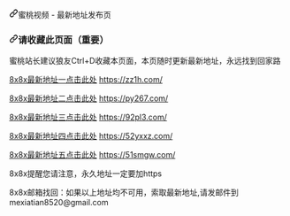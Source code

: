 <a id="user-content-8x8x---最新地址发布页" class="anchor" href="#8x8x---%E6%9C%80%E6%96%B0%E5%9C%B0%E5%9D%80%E5%8F%91%E5%B8%83%E9%A1%B5" aria-hidden="true"><svg class="octicon octicon-link" viewbox="0 0 16 16" version="1.1" width="16" height="16" aria-hidden="true"><path fill-rule="evenodd" d="M7.775 3.275a.75.75 0 001.06 1.06l1.25-1.25a2 2 0 112.83 2.83l-2.5 2.5a2 2 0 01-2.83 0 .75.75 0 00-1.06 1.06 3.5 3.5 0 004.95 0l2.5-2.5a3.5 3.5 0 00-4.95-4.95l-1.25 1.25zm-4.69 9.64a2 2 0 010-2.83l2.5-2.5a2 2 0 012.83 0 .75.75 0 001.06-1.06 3.5 3.5 0 00-4.95 0l-2.5 2.5a3.5 3.5 0 004.95 4.95l1.25-1.25a.75.75 0 00-1.06-1.06l-1.25 1.25a2 2 0 01-2.83 0z"></path></svg></a>蜜桃视频 - 最新地址发布页</h1>
<h3>
<a id="user-content-请收藏此页面重要" class="anchor" href="#%E8%AF%B7%E6%94%B6%E8%97%8F%E6%AD%A4%E9%A1%B5%E9%9D%A2%E9%87%8D%E8%A6%81" aria-hidden="true"><svg class="octicon octicon-link" viewbox="0 0 16 16" version="1.1" width="16" height="16" aria-hidden="true"><path fill-rule="evenodd" d="M7.775 3.275a.75.75 0 001.06 1.06l1.25-1.25a2 2 0 112.83 2.83l-2.5 2.5a2 2 0 01-2.83 0 .75.75 0 00-1.06 1.06 3.5 3.5 0 004.95 0l2.5-2.5a3.5 3.5 0 00-4.95-4.95l-1.25 1.25zm-4.69 9.64a2 2 0 010-2.83l2.5-2.5a2 2 0 012.83 0 .75.75 0 001.06-1.06 3.5 3.5 0 00-4.95 0l-2.5 2.5a3.5 3.5 0 004.95 4.95l1.25-1.25a.75.75 0 00-1.06-1.06l-1.25 1.25a2 2 0 01-2.83 0z"></path></svg></a>请收藏此页面（重要）</h3>
<p>蜜桃站长建议狼友Ctrl+D收藏本页面，本页随时更新最新地址，永远找到回家路</p>
<p><a href="https://zz1h.com/" rel="nofollow">8x8x最新地址一点击此处</a>        <a href="https://8x3428x.com/" rel="nofollow">https://zz1h.com/</a></p>
<p><a href="https://py267.com/" rel="nofollow">8x8x最新地址二点击此处</a>        <a href="https://8x2618x.com/" rel="nofollow">https://py267.com/</a></p>
<p><a href="https://92pl3.com/" rel="nofollow">8x8x最新地址三点击此处</a>        <a href="https://8x2618x.com/" rel="nofollow">https://92pl3.com/</a></p>
<p><a href="https://52yxxz.com/" rel="nofollow">8x8x最新地址四点击此处</a>       <a href="https://8x5728x.com/" rel="nofollow">https://52yxxz.com/</a></p>
<p><a href="https://51smgw.com/" rel="nofollow">8x8x最新地址五点击此处</a>        <a href="https://8x3428x.com/" rel="nofollow">https://51smgw.com/</a></p>
<p>8x8x提醒您请注意，永久地址一定要加https</p>
<p>8x8x邮箱找回：如果以上地址均不可用，索取最新地址,请发邮件到 mexiatian8520@gmail.com</p>


